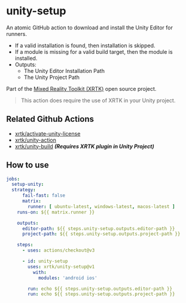 # unity-setup

An atomic GitHub action to download and install the Unity Editor for runners.

* If a valid installation is found, then installation is skipped.
* If a module is missing for a valid build target, then the module is installed.
* Outputs:
  * The Unity Editor Installation Path
  * The Unity Project Path

Part of the [Mixed Reality Toolkit (XRTK)](https://github.com/XRTK) open source project.

> This action does require the use of XRTK in your Unity project.

## Related Github Actions

* [xrtk/activate-unity-license](https://github.com/XRTK/activate-unity-license)
* [xrtk/unity-action](https://github.com/XRTK/unity-action)
* [xrtk/unity-build](https://github.com/XRTK/unity-build) ***(Requires XRTK plugin in Unity Project)***

## How to use

```yaml
jobs:
  setup-unity:
  strategy:
      fail-fast: false
      matrix:
        runner: [ ubuntu-latest, windows-latest, macos-latest ]
    runs-on: ${{ matrix.runner }}

    outputs:
      editor-path: ${{ steps.unity-setup.outputs.editor-path }}
      project-path: ${{ steps.unity-setup.outputs.project-path }}

    steps:
      - uses: actions/checkout@v3

      - id: unity-setup
        uses: xrtk/unity-setup@v1
          with:
            modules: 'android ios'

        run: echo ${{ steps.unity-setup.outputs.editor-path }}
        run: echo ${{ steps.unity-setup.outputs.project-path }}
```
